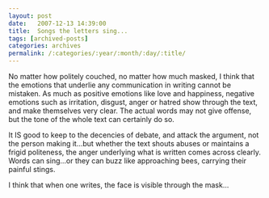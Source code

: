 ```yaml
---
layout: post
date:	2007-12-13 14:39:00
title:  Songs the letters sing...
tags: [archived-posts]
categories: archives
permalink: /:categories/:year/:month/:day/:title/
---
```

No matter how politely couched, no matter how much masked,  I think that the emotions that underlie any communication in writing cannot be mistaken. As much as positive emotions like love and happiness, negative emotions such as irritation,  disgust, anger  or hatred show through the text, and make themselves very clear. The actual words may not give offense, but the tone of the whole text can certainly do so.

It IS good to keep to the decencies of debate, and attack the argument, not the person making it...but whether the text shouts abuses or maintains a frigid politeness, the anger underlying what is written comes across clearly. Words can sing...or they can buzz like approaching bees, carrying their painful stings.

I think that when one writes, the face is visible through the mask...

